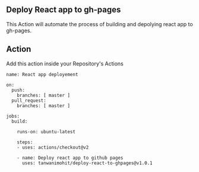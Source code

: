 ## Deploy React app to gh-pages 

This Action will automate the process of building and depolying react app to gh-pages.

## Action 
Add this action inside your Repository's Actions

```
name: React app deployement

on:
  push:
    branches: [ master ]
  pull_request:
    branches: [ master ]

jobs:
  build:

    runs-on: ubuntu-latest
    
    steps:
    - uses: actions/checkout@v2

    - name: Deploy react app to github pages
      uses: tanwanimohit/deploy-react-to-ghpages@v1.0.1
```

